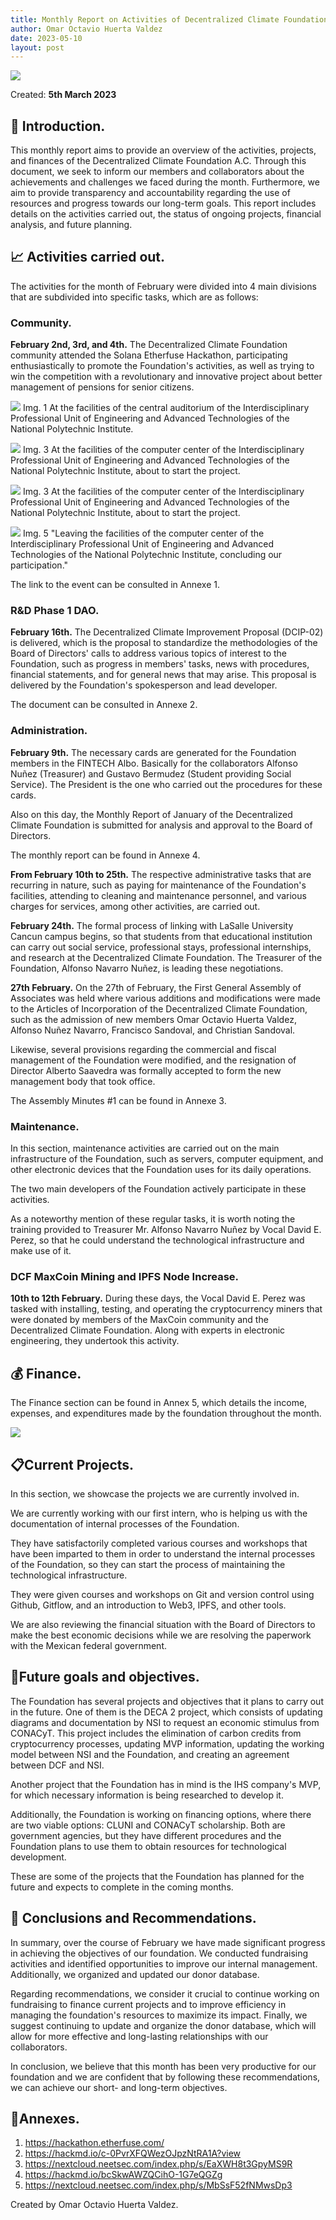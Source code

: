```yaml
---
title: Monthly Report on Activities of Decentralized Climate Foundation A.C. February 2023.
author: Omar Octavio Huerta Valdez
date: 2023-05-10
layout: post
---
```


![](/assets/februaryreporten/Img0.png)

Created: **5th March 2023**


## :beginner: Introduction.
This monthly report aims to provide an overview of the activities, projects, and finances of the Decentralized Climate Foundation A.C. Through this document, we seek to inform our members and collaborators about the achievements and challenges we faced during the month. Furthermore, we aim to provide transparency and accountability regarding the use of resources and progress towards our long-term goals. This report includes details on the activities carried out, the status of ongoing projects, financial analysis, and future planning.


## 📈 Activities carried out.

The activities for the month of February were divided into 4 main divisions that are subdivided into specific tasks, which are as follows:

### **Community.**

**February 2nd, 3rd, and 4th.** The Decentralized Climate Foundation community attended the Solana Etherfuse Hackathon, participating enthusiastically to promote the Foundation's activities, as well as trying to win the competition with a revolutionary and innovative project about better management of pensions for senior citizens.

![](/assets/februaryreporten/Img1.jpg)
Img. 1 At the facilities of the central auditorium of the Interdisciplinary Professional Unit of Engineering and Advanced Technologies of the National Polytechnic Institute.

![](/assets/februaryreporten/Img2.jpg)
Img. 3 At the facilities of the computer center of the Interdisciplinary Professional Unit of Engineering and Advanced Technologies of the National Polytechnic Institute, about to start the project.

![](/assets/februaryreporten/Img3.jpg)
Img. 3 At the facilities of the computer center of the Interdisciplinary Professional Unit of Engineering and Advanced Technologies of the National Polytechnic Institute, about to start the project.


![](/assets/februaryreporten/Img4.jpg)
Img. 5 "Leaving the facilities of the computer center of the Interdisciplinary Professional Unit of Engineering and Advanced Technologies of the National Polytechnic Institute, concluding our participation."


The link to the event can be consulted in Annexe 1.


### **R&D Phase 1 DAO.**

**February 16th.** The Decentralized Climate Improvement Proposal (DCIP-02) is delivered, which is the proposal to standardize the methodologies of the Board of Directors' calls to address various topics of interest to the Foundation, such as progress in members' tasks, news with procedures, financial statements, and for general news that may arise. This proposal is delivered by the Foundation's spokesperson and lead developer.

The document can be consulted in Annexe 2.


### **Administration.**

**February 9th.** The necessary cards are generated for the Foundation members in the FINTECH Albo. Basically for the collaborators Alfonso Nuñez (Treasurer) and Gustavo Bermudez (Student providing Social Service). The President is the one who carried out the procedures for these cards.

Also on this day, the Monthly Report of January of the Decentralized Climate Foundation is submitted for analysis and approval to the Board of Directors.

The monthly report can be found in Annexe 4.

**From February 10th to 25th.** The respective administrative tasks that are recurring in nature, such as paying for maintenance of the Foundation's facilities, attending to cleaning and maintenance personnel, and various charges for services, among other activities, are carried out.

**February 24th.** The formal process of linking with LaSalle University Cancun campus begins, so that students from that educational institution can carry out social service, professional stays, professional internships, and research at the Decentralized Climate Foundation. The Treasurer of the Foundation, Alfonso Navarro Nuñez, is leading these negotiations.

**27th February.** On the 27th of February, the First General Assembly of Associates was held where various additions and modifications were made to the Articles of Incorporation of the Decentralized Climate Foundation, such as the admission of new members Omar Octavio Huerta Valdez, Alfonso Nuñez Navarro, Francisco Sandoval, and Christian Sandoval.

Likewise, several provisions regarding the commercial and fiscal management of the Foundation were modified, and the resignation of Director Alberto Saavedra was formally accepted to form the new management body that took office.

The Assembly Minutes #1 can be found in Annexe 3.

### **Maintenance.**

In this section, maintenance activities are carried out on the main infrastructure of the Foundation, such as servers, computer equipment, and other electronic devices that the Foundation uses for its daily operations.

The two main developers of the Foundation actively participate in these activities.

As a noteworthy mention of these regular tasks, it is worth noting the training provided to Treasurer Mr. Alfonso Navarro Nuñez by Vocal David E. Perez, so that he could understand the technological infrastructure and make use of it.

### **DCF MaxCoin Mining and IPFS Node Increase.**

**10th to 12th February.** During these days, the Vocal David E. Perez was tasked with installing, testing, and operating the cryptocurrency miners that were donated by members of the MaxCoin community and the Decentralized Climate Foundation. Along with experts in electronic engineering, they undertook this activity.

## :moneybag: Finance.

The Finance section can be found in Annex 5, which details the income, expenses, and expenditures made by the foundation throughout the month.

![](assets/februaryreporten/Img6.png)

## :clipboard:Current Projects.

In this section, we showcase the projects we are currently involved in.

We are currently working with our first intern, who is helping us with the documentation of internal processes of the Foundation.

They have satisfactorily completed various courses and workshops that have been imparted to them in order to understand the internal processes of the Foundation, so they can start the process of maintaining the technological infrastructure.

They were given courses and workshops on Git and version control using Github, Gitflow, and an introduction to Web3, IPFS, and other tools.

We are also reviewing the financial situation with the Board of Directors to make the best economic decisions while we are resolving the paperwork with the Mexican federal government.

## :pencil:Future goals and objectives.

The Foundation has several projects and objectives that it plans to carry out in the future. One of them is the DECA 2 project, which consists of updating diagrams and documentation by NSI to request an economic stimulus from CONACyT. This project includes the elimination of carbon credits from cryptocurrency processes, updating MVP information, updating the working model between NSI and the Foundation, and creating an agreement between DCF and NSI.

Another project that the Foundation has in mind is the IHS company's MVP, for which necessary information is being researched to develop it.

Additionally, the Foundation is working on financing options, where there are two viable options: CLUNI and CONACyT scholarship. Both are government agencies, but they have different procedures and the Foundation plans to use them to obtain resources for technological development.

These are some of the projects that the Foundation has planned for the future and expects to complete in the coming months.

## 🎯 Conclusions and Recommendations.

In summary, over the course of February we have made significant progress in achieving the objectives of our foundation. We conducted fundraising activities and identified opportunities to improve our internal management. Additionally, we organized and updated our donor database.

Regarding recommendations, we consider it crucial to continue working on fundraising to finance current projects and to improve efficiency in managing the foundation's resources to maximize its impact. Finally, we suggest continuing to update and organize the donor database, which will allow for more effective and long-lasting relationships with our collaborators.

In conclusion, we believe that this month has been very productive for our foundation and we are confident that by following these recommendations, we can achieve our short- and long-term objectives.
## :beginner:Annexes.

1. https://hackathon.etherfuse.com/
2. https://hackmd.io/c-0PvrXFQWezOJpzNtRA1A?view
3. https://nextcloud.neetsec.com/index.php/s/EaXWH8t3GpyMS9R
4. https://hackmd.io/bcSkwAWZQCihO-1G7eQGZg
5. https://nextcloud.neetsec.com/index.php/s/MbSsF52fNMwsDp3

Created by Omar Octavio Huerta Valdez.
